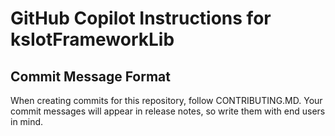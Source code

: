 # GitHub Copilot Instructions for ksIotFrameworkLib

## Commit Message Format

When creating commits for this repository, follow CONTRIBUTING.MD.
Your commit messages will appear in release notes, so write them with end users in mind.
